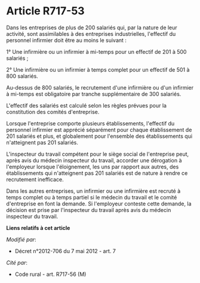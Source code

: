 # Article R717-53

Dans les entreprises de plus de 200 salariés qui, par la nature de leur activité, sont assimilables à des entreprises
industrielles, l'effectif du personnel infirmier doit être au moins le suivant :

1° Une infirmière ou un infirmier à mi-temps pour un effectif de 201 à 500 salariés ;

2° Une infirmière ou un infirmier à temps complet pour un effectif de 501 à 800 salariés.

Au-dessus de 800 salariés, le recrutement d'une infirmière ou d'un infirmier à mi-temps est obligatoire par tranche
supplémentaire de 300 salariés.

L'effectif des salariés est calculé selon les règles prévues pour la constitution des comités d'entreprise.

Lorsque l'entreprise comporte plusieurs établissements, l'effectif du personnel infirmier est apprécié séparément pour chaque
établissement de 201 salariés et plus, et globalement pour l'ensemble des établissements qui n'atteignent pas 201 salariés.

L'inspecteur du travail compétent pour le siège social de l'entreprise peut, après avis du médecin inspecteur du travail,
accorder une dérogation à l'employeur lorsque l'éloignement, les uns par rapport aux autres, des établissements qui
n'atteignent pas 201 salariés est de nature à rendre ce recrutement inefficace.

Dans les autres entreprises, un infirmier ou une infirmière est recruté à temps complet ou à temps partiel si le médecin du
travail et le comité d'entreprise en font la demande. Si l'employeur conteste cette demande, la décision est prise par
l'inspecteur du travail après avis du médecin inspecteur du travail.

**Liens relatifs à cet article**

_Modifié par_:

  - Décret n°2012-706 du 7 mai 2012 - art. 7

_Cité par_:

  - Code rural - art. R717-56 (M)
